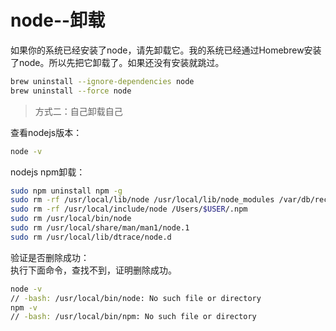 # node--卸载

如果你的系统已经安装了node，请先卸载它。我的系统已经通过Homebrew安装了node。所以先把它卸载了。如果还没有安装就跳过。

```bash
brew uninstall --ignore-dependencies node 
brew uninstall --force node 
```

> 方式二：自己卸载自己

查看nodejs版本：

```bash
node -v
```

nodejs npm卸载：

```bash
sudo npm uninstall npm -g
sudo rm -rf /usr/local/lib/node /usr/local/lib/node_modules /var/db/receipts/org.nodejs.*
sudo rm -rf /usr/local/include/node /Users/$USER/.npm
sudo rm /usr/local/bin/node
sudo rm /usr/local/share/man/man1/node.1
sudo rm /usr/local/lib/dtrace/node.d
```

验证是否删除成功：  
执行下面命令，查找不到，证明删除成功。

```bash
node -v
// -bash: /usr/local/bin/node: No such file or directory
npm -v
// -bash: /usr/local/bin/npm: No such file or directory
```

